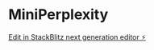 # MiniPerplexity

[Edit in StackBlitz next generation editor ⚡️](https://stackblitz.com/~/github.com/paritoshtripathi935/MiniPerplexity)